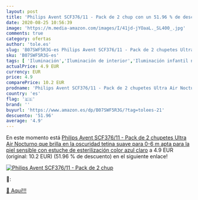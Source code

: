 ```yaml
---
layout: post
title: 'Philips Avent SCF376/11 - Pack de 2 chup con un 51.96 % de descuento'
date: 2020-08-25 10:56:39
image: 'https://m.media-amazon.com/images/I/41jd-jYOaaL._SL400_.jpg'
comments: true
category: ofertas
author: 'tole.es'
slug: 'B07SWF5R3G-es Philips Avent SCF376/11 - Pack de 2 chupetes Ultra Air...'
sku: 'B07SWF5R3G-es'
tags: [ 'Iluminación','Iluminación de interior','Iluminación infantil nocturna','Lámparas e iluminación infantil','Monos para bebés niño','Ropa','Ropa de una pieza para bebés niño','Ropa para bebés','Ropa para bebés niño','avent','chupetes', ]
actualPrice: 4.9 EUR
currency: EUR
price: 4.9
comparePrice: 10.2 EUR
prodname: 'Philips Avent SCF376/11 - Pack de 2 chupetes Ultra Air Nocturno que brilla en la oscuridad  tetina suave para 0-6 m  apta para la piel sensible  con estuche de esterilización  color azul claro'
country: 'es'
flag: '🇪🇸'
brand: ''
buyurl: 'https://www.amazon.es/dp/B07SWF5R3G/?tag=tolees-21'
descuento: '51.96'
average: '4.9'
---
```


En este momento está [Philips Avent SCF376/11 - Pack de 2 chupetes Ultra Air Nocturno que brilla en la oscuridad  tetina suave para 0-6 m  apta para la piel sensible  con estuche de esterilización  color azul claro](https://www.amazon.es/dp/B07SWF5R3G/?tag=tolees-21) a 4.9 EUR (original: 10.2 EUR) (51.96 %  de descuento) en el siguiente enlace!

[![Philips Avent SCF376/11 - Pack de 2 chup](https://m.media-amazon.com/images/I/41jd-jYOaaL._SL400_.jpg)](https://www.amazon.es/dp/B07SWF5R3G/?tag=tolees-21)

🔎:


[🛒 Aquí!!!](https://www.amazon.es/dp/B07SWF5R3G/?tag=tolees-21)
